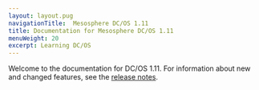 ```yaml
---
layout: layout.pug
navigationTitle:  Mesosphere DC/OS 1.11
title: Documentation for Mesosphere DC/OS 1.11
menuWeight: 20
excerpt: Learning DC/OS
---
```


Welcome to the documentation for DC/OS 1.11. For information about new and changed features, see the [release notes](/mesosphere/dcos/1.11/release-notes/).
